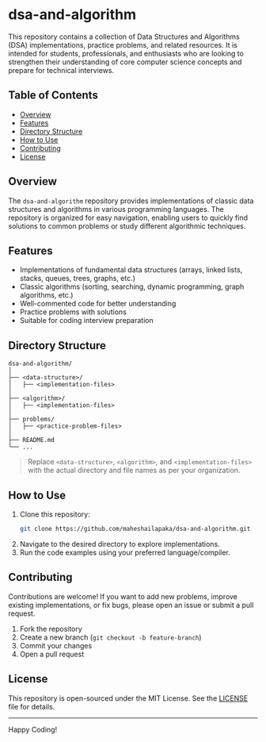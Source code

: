 # dsa-and-algorithm

This repository contains a collection of Data Structures and Algorithms (DSA) implementations, practice problems, and related resources. It is intended for students, professionals, and enthusiasts who are looking to strengthen their understanding of core computer science concepts and prepare for technical interviews.

## Table of Contents

- [Overview](#overview)
- [Features](#features)
- [Directory Structure](#directory-structure)
- [How to Use](#how-to-use)
- [Contributing](#contributing)
- [License](#license)

## Overview

The `dsa-and-algorithm` repository provides implementations of classic data structures and algorithms in various programming languages. The repository is organized for easy navigation, enabling users to quickly find solutions to common problems or study different algorithmic techniques.

## Features

- Implementations of fundamental data structures (arrays, linked lists, stacks, queues, trees, graphs, etc.)
- Classic algorithms (sorting, searching, dynamic programming, graph algorithms, etc.)
- Well-commented code for better understanding
- Practice problems with solutions
- Suitable for coding interview preparation

## Directory Structure

```
dsa-and-algorithm/
│
├── <data-structure>/
│   ├── <implementation-files>
│
├── <algorithm>/
│   ├── <implementation-files>
│
├── problems/
│   ├── <practice-problem-files>
│
├── README.md
└── ...
```

> Replace `<data-structure>`, `<algorithm>`, and `<implementation-files>` with the actual directory and file names as per your organization.

## How to Use

1. Clone this repository:
   ```bash
   git clone https://github.com/maheshailapaka/dsa-and-algorithm.git
   ```
2. Navigate to the desired directory to explore implementations.
3. Run the code examples using your preferred language/compiler.

## Contributing

Contributions are welcome! If you want to add new problems, improve existing implementations, or fix bugs, please open an issue or submit a pull request.

1. Fork the repository
2. Create a new branch (`git checkout -b feature-branch`)
3. Commit your changes
4. Open a pull request

## License

This repository is open-sourced under the MIT License. See the [LICENSE](LICENSE) file for details.

---

Happy Coding!
